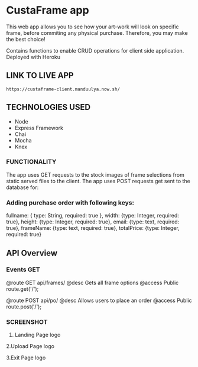 # CustaFrame app

This web app allows you to see how your art-work will look on specific frame, before commiting any physical purchase. Therefore, you may make the best choice!

Contains functions to enable CRUD operations for client side application. Deployed with Heroku

## LINK TO LIVE APP
````
https://custaframe-client.manduulya.now.sh/
````

## TECHNOLOGIES USED
* Node
* Express Framework
* Chai
* Mocha
* Knex

### FUNCTIONALITY
The app uses GET requests to the stock images of frame selections from static served files to the client. 
The app uses POST requests get sent to the database for:

### Adding purchase order with following keys: 

fullname: { type: String, required: true }, 
width: {type: Integer, required: true},
height: {type: Integer, required: true},
email: {type: text, required: true},
frameName: {type: text, required: true},
totalPrice: {type: Integer, required: true}

## API Overview
### Events GET

@route GET api/frames/ @desc Gets all frame options @access Public
route.get('/');


@route POST api/po/ @desc Allows users to place an order @access Public
route.post('/');


### SCREENSHOT
1. Landing Page
logo

2.Upload Page
logo

3.Exit Page
logo
